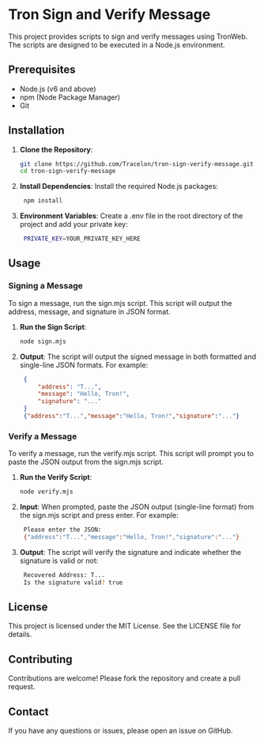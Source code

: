 # Tron Sign and Verify Message

This project provides scripts to sign and verify messages using TronWeb. The scripts are designed to be executed in a Node.js environment.

## Prerequisites

- Node.js (v6 and above)
- npm (Node Package Manager)
- Git

## Installation

1. **Clone the Repository**:
   ```bash
   git clone https://github.com/Tracelon/tron-sign-verify-message.git
   cd tron-sign-verify-message

2. **Install Dependencies**:
    Install the required Node.js packages:
   ```bash
    npm install

3. **Environment Variables**:
    Create a .env file in the root directory of the project and add your private key:
   ```bash
    PRIVATE_KEY=YOUR_PRIVATE_KEY_HERE

## Usage

### Signing a Message

To sign a message, run the sign.mjs script. This script will output the address, message, and signature in JSON format.

1. **Run the Sign Script**:
   ```bash
   node sign.mjs

2. **Output**:
    The script will output the signed message in both formatted and single-line JSON formats. For example:
   ```json
    {
        "address": "T...",
        "message": "Hello, Tron!",
        "signature": "..."
    }
    {"address":"T...","message":"Hello, Tron!","signature":"..."}

### Verify a Message

To verify a message, run the verify.mjs script. This script will prompt you to paste the JSON output from the sign.mjs script.

1. **Run the Verify Script**:
   ```bash
   node verify.mjs

2. **Input**:
    When prompted, paste the JSON output (single-line format) from the sign.mjs script and press enter. For example:
   ```bash
    Please enter the JSON:
    {"address":"T...","message":"Hello, Tron!","signature":"..."}

3. **Output**:
    The script will verify the signature and indicate whether the signature is valid or not:
   ```bash
    Recovered Address: T...
    Is the signature valid? true

## License

This project is licensed under the MIT License. See the LICENSE file for details.

## Contributing

Contributions are welcome! Please fork the repository and create a pull request.

## Contact

If you have any questions or issues, please open an issue on GitHub.


